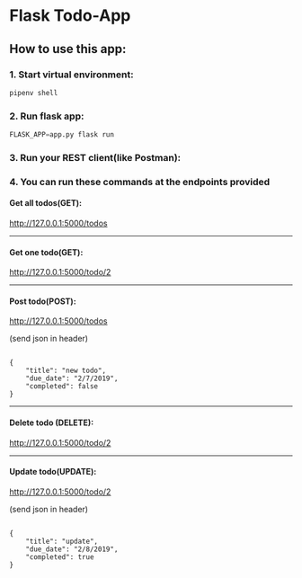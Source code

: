 # Flask Todo-App

## How to use this app:


### 1. Start virtual environment:

```python
pipenv shell
```

### 2. Run flask app:
```python
FLASK_APP=app.py flask run
```

### 3. Run your REST client(like Postman):

### 4. You can run these commands at the endpoints provided

#### Get all todos(GET):

http://127.0.0.1:5000/todos

---
#### Get one todo(GET):

http://127.0.0.1:5000/todo/2

---
#### Post todo(POST):

http://127.0.0.1:5000/todos

(send json in header)

```

{
	"title": "new todo",
    "due_date": "2/7/2019",
    "completed": false
}

```

---
#### Delete todo (DELETE):

http://127.0.0.1:5000/todo/2

---
#### Update todo(UPDATE):

http://127.0.0.1:5000/todo/2

(send json in header)

```

{
	"title": "update",
    "due_date": "2/8/2019",
    "completed": true
}

```
